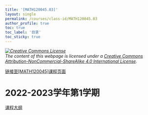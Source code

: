 ```yaml
---
title: '[MATH120045.03]'
layout: single
permalink: /courses/class-id/MATH120045.03
author_profile: true
toc: true
toc_label: '目录'
toc_sticky: true
---
```


<div class='notice--warning'>
<p><i><a rel='license' href='http://creativecommons.org/licenses/by-nc-sa/4.0/'><img alt='Creative Commons License' style='border-width:0' src='https://i.creativecommons.org/l/by-nc-sa/4.0/88x31.png' /></a><br /> The content of this webpage is licensed under a <a rel='license' href='http://creativecommons.org/licenses/by-nc-sa/4.0/'>Creative Commons Attribution-NonCommercial-ShareAlike 4.0 International License</a>.</i></p>
</div>

<a href='https://fdu-math.github.io/courses/MATH120045'>链接至[MATH120045]课程页面<a>

# 2022-2023学年第1学期

<a href='https://fdu-math.github.io/assets/docs/courses/MATH120045.03-2022-2023-1 (Encrypted).pdf'>课程大纲</a>